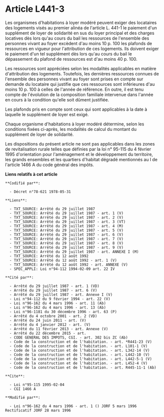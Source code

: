 # Article L441-3

Les organismes d'habitations à loyer modéré peuvent exiger des locataires des logements visés au premier alinéa de l'article
L. 441-1 le paiement d'un supplément de loyer de solidarité en sus du loyer principal et des charges locatives dès lors qu'au
cours du bail les ressources de l'ensemble des personnes vivant au foyer excèdent d'au moins 10 p. 100 les plafonds de
ressources en vigueur pour l'attribution de ces logements. Ils doivent exiger le paiement d'un tel supplément dès lors qu'au
cours du bail le dépassement du plafond de ressources est d'au moins 40 p. 100.

Les ressources sont appréciées selon les modalités applicables en matière d'attribution des logements. Toutefois, les
dernières ressources connues de l'ensemble des personnes vivant au foyer sont prises en compte sur demande du locataire qui
justifie que ces ressources sont inférieures d'au moins 10 p. 100 à celles de l'année de référence. En outre, il est tenu
compte de l'évolution de la composition familiale intervenue dans l'année en cours à la condition qu'elle soit dûment
justifiée.

Les plafonds pris en compte sont ceux qui sont applicables à la date à laquelle le supplément de loyer est exigé.

Chaque organisme d'habitations à loyer modéré détermine, selon les conditions fixées ci-après, les modalités de calcul du
montant du supplément de loyer de solidarité.

Les dispositions du présent article ne sont pas applicables dans les zones de revitalisation rurale telles que définies par
la loi n° 95-115 du 4 février 1995 d'orientation pour l'aménagement et le développement du territoire, les grands ensembles
et les quartiers d'habitat dégradé mentionnés au I de l'article 1466 A du code général des impôts.

**Liens relatifs à cet article**

	**Codifié par**:

	  - Décret n°78-621 1978-05-31

	**Liens**:

	  - TXT_SOURCE: Arrêté du 29 juillet 1987
	  - TXT_SOURCE: Arrêté du 29 juillet 1987 - art. 1 (V)
	  - TXT_SOURCE: Arrêté du 29 juillet 1987 - art. 2 (V)
	  - TXT_SOURCE: Arrêté du 29 juillet 1987 - art. 3 (VT)
	  - TXT_SOURCE: Arrêté du 29 juillet 1987 - art. 4 (M)
	  - TXT_SOURCE: Arrêté du 29 juillet 1987 - art. 5 (V)
	  - TXT_SOURCE: Arrêté du 29 juillet 1987 - art. 6 (V)
	  - TXT_SOURCE: Arrêté du 29 juillet 1987 - art. 7 (V)
	  - TXT_SOURCE: Arrêté du 29 juillet 1987 - art. 8 (V)
	  - TXT_SOURCE: Arrêté du 29 juillet 1987 - art. 9 (V)
	  - TXT_SOURCE: Arrêté du 29 juillet 1987 - art. ANNEXE I (M)
	  - TXT_SOURCE: Arrêté du 12 août 1992
	  - TXT_SOURCE: Arrêté du 12 août 1992 - art. 1 (V)
	  - TXT_SOURCE: Arrêté du 12 août 1992 - art. ANNEXE (V)
	  - SPEC_APPLI: Loi n°94-112 1994-02-09 art. 22 IV

	**Cité par**:

	  - Arrêté du 29 juillet 1987 - art. 1 (VD)
	  - Arrêté du 29 juillet 1987 - art. 6 (V)
	  - Arrêté du 29 juillet 1987 - art. Annexe I (V)
	  - Loi n°94-112 du 9 février 1994 - art. 22 (V)
	  - Loi n°96-162 du 4 mars 1996 - art. 11 (Ab)
	  - Loi n°96-162 du 4 mars 1996 - art. 13 (Ab)
	  - Loi n°96-1181 du 30 décembre 1996 - art. 63 (P)
	  - Arrêté du 4 octobre 2001 - art. 2 (VD)
	  - Arrêté du 24 juin 2011 - art. (V)
	  - Arrêté du 4 janvier 2012 - art. (V)
	  - Arrêté du 11 février 2013 - art. Annexe (V)
	  - Arrêté du 22 décembre 2015 - art.
	  - CODE GENERAL DES IMPOTS, CGI. - art. 302 bis ZC (Ab)
	  - Code de la construction et de l'habitation. - art. *R441-23 (V)
	  - Code de la construction et de l'habitation. - art. L101-1 (V)
	  - Code de la construction et de l'habitation. - art. L342-14 (V)
	  - Code de la construction et de l'habitation. - art. L442-10 (V)
	  - Code de la construction et de l'habitation. - art. L442-5-1 (V)
	  - Code de la construction et de l'habitation. - art. L452-4 (V)
	  - Code de la construction et de l'habitation. - art. R445-11-1 (Ab)

	**Cite**:

	  - Loi n°95-115 1995-02-04
	  - CGI 1466 A

	**Modifié par**:

	  - Loi n°96-162 du 4 mars 1996 - art. 1 () JORF 5 mars 1996 Rectificatif JORF 28 mars 1996
